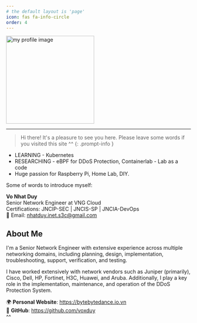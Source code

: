 ```yaml
---
# the default layout is 'page'
icon: fas fa-info-circle
order: 4
---
```


<img src="/commons/IMG_0093.JPG" alt="my profile image" style="width: 240px;">

---

> Hi there! It's a pleasure to see you here. Please leave some words if you visited this site ^^
{: .prompt-info }

+ LEARNING - Kubernetes
+ RESEARCHING - eBPF for DDoS Protection, Containerlab - Lab as a code
+ Huge passion for Raspberry Pi, Home Lab, DIY.

Some of words to introduce myself:

**Vo Nhat Duy**  
Senior Network Engineer at VNG Cloud  
Certifications: JNCIP-SEC | JNCIS-SP | JNCIA-DevOps  
📧 Email: <nhatduy.inet.s3c@gmail.com>

## About Me

I'm a Senior Network Engineer with extensive experience across multiple networking domains, including planning, design, implementation, troubleshooting, support, verification, and testing.

I have worked extensively with network vendors such as Juniper (primarily), Cisco, Dell, HP, Fortinet, H3C, Huawei, and Aruba. Additionally, I play a key role in the implementation, maintenance, and operation of the DDoS Protection System.

🌍 **Personal Website**: <https://bytebytedance.io.vn>  
🐙 **GitHub**: <https://github.com/voxduy>  
^^
